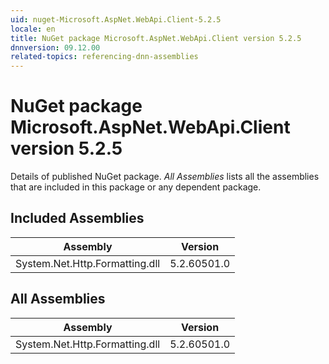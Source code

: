 ```yaml
---
uid: nuget-Microsoft.AspNet.WebApi.Client-5.2.5
locale: en
title: NuGet package Microsoft.AspNet.WebApi.Client version 5.2.5
dnnversion: 09.12.00
related-topics: referencing-dnn-assemblies
---
```


# NuGet package Microsoft.AspNet.WebApi.Client version 5.2.5
Details of published NuGet package.
*All Assemblies* lists all the assemblies that are included in this package or any dependent package.

## Included Assemblies

|Assembly|Version|
|---|---|
|System.Net.Http.Formatting.dll|5.2.60501.0|

## All Assemblies

|Assembly|Version|
|---|---|
|System.Net.Http.Formatting.dll|5.2.60501.0|


